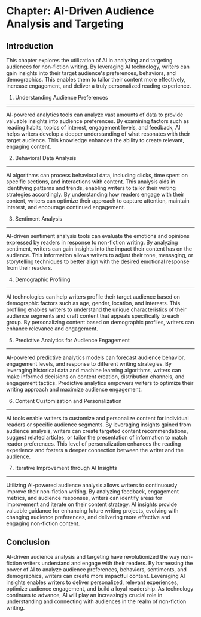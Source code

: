 Chapter: AI-Driven Audience Analysis and Targeting
==================================================

Introduction
------------

This chapter explores the utilization of AI in analyzing and targeting audiences for non-fiction writing. By leveraging AI technology, writers can gain insights into their target audience's preferences, behaviors, and demographics. This enables them to tailor their content more effectively, increase engagement, and deliver a truly personalized reading experience.

1. Understanding Audience Preferences
-------------------------------------

AI-powered analytics tools can analyze vast amounts of data to provide valuable insights into audience preferences. By examining factors such as reading habits, topics of interest, engagement levels, and feedback, AI helps writers develop a deeper understanding of what resonates with their target audience. This knowledge enhances the ability to create relevant, engaging content.

2. Behavioral Data Analysis
---------------------------

AI algorithms can process behavioral data, including clicks, time spent on specific sections, and interactions with content. This analysis aids in identifying patterns and trends, enabling writers to tailor their writing strategies accordingly. By understanding how readers engage with their content, writers can optimize their approach to capture attention, maintain interest, and encourage continued engagement.

3. Sentiment Analysis
---------------------

AI-driven sentiment analysis tools can evaluate the emotions and opinions expressed by readers in response to non-fiction writing. By analyzing sentiment, writers can gain insights into the impact their content has on the audience. This information allows writers to adjust their tone, messaging, or storytelling techniques to better align with the desired emotional response from their readers.

4. Demographic Profiling
------------------------

AI technologies can help writers profile their target audience based on demographic factors such as age, gender, location, and interests. This profiling enables writers to understand the unique characteristics of their audience segments and craft content that appeals specifically to each group. By personalizing content based on demographic profiles, writers can enhance relevance and engagement.

5. Predictive Analytics for Audience Engagement
-----------------------------------------------

AI-powered predictive analytics models can forecast audience behavior, engagement levels, and response to different writing strategies. By leveraging historical data and machine learning algorithms, writers can make informed decisions on content creation, distribution channels, and engagement tactics. Predictive analytics empowers writers to optimize their writing approach and maximize audience engagement.

6. Content Customization and Personalization
--------------------------------------------

AI tools enable writers to customize and personalize content for individual readers or specific audience segments. By leveraging insights gained from audience analysis, writers can create targeted content recommendations, suggest related articles, or tailor the presentation of information to match reader preferences. This level of personalization enhances the reading experience and fosters a deeper connection between the writer and the audience.

7. Iterative Improvement through AI Insights
--------------------------------------------

Utilizing AI-powered audience analysis allows writers to continuously improve their non-fiction writing. By analyzing feedback, engagement metrics, and audience responses, writers can identify areas for improvement and iterate on their content strategy. AI insights provide valuable guidance for enhancing future writing projects, evolving with changing audience preferences, and delivering more effective and engaging non-fiction content.

Conclusion
----------

AI-driven audience analysis and targeting have revolutionized the way non-fiction writers understand and engage with their readers. By harnessing the power of AI to analyze audience preferences, behaviors, sentiments, and demographics, writers can create more impactful content. Leveraging AI insights enables writers to deliver personalized, relevant experiences, optimize audience engagement, and build a loyal readership. As technology continues to advance, AI will play an increasingly crucial role in understanding and connecting with audiences in the realm of non-fiction writing.

